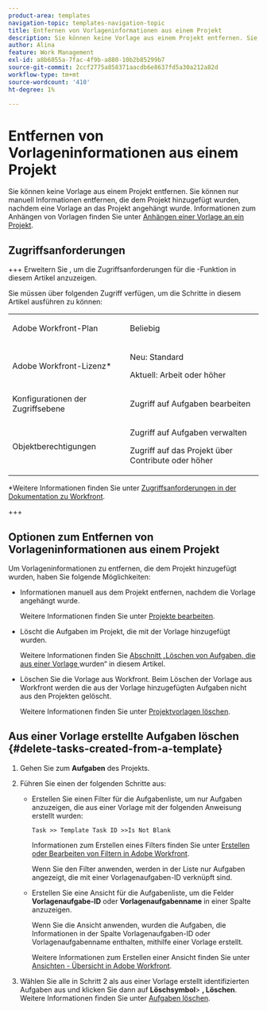 ```yaml
---
product-area: templates
navigation-topic: templates-navigation-topic
title: Entfernen von Vorlageninformationen aus einem Projekt
description: Sie können keine Vorlage aus einem Projekt entfernen. Sie können nur manuell Informationen entfernen, die dem Projekt hinzugefügt wurden, nachdem eine Vorlage an das Projekt angehängt wurde. Informationen zum Anhängen von Vorlagen finden Sie unter Anhängen einer Vorlage an ein Projekt.
author: Alina
feature: Work Management
exl-id: a8b6055a-7fac-4f9b-a880-10b2b85299b7
source-git-commit: 2ccf2775a858371aacdb6e8637fd5a30a212a82d
workflow-type: tm+mt
source-wordcount: '410'
ht-degree: 1%

---
```


# Entfernen von Vorlageninformationen aus einem Projekt

Sie können keine Vorlage aus einem Projekt entfernen. Sie können nur manuell Informationen entfernen, die dem Projekt hinzugefügt wurden, nachdem eine Vorlage an das Projekt angehängt wurde. Informationen zum Anhängen von Vorlagen finden Sie unter [Anhängen einer Vorlage an ein Projekt](../../../manage-work/projects/create-and-manage-templates/attach-template-to-project.md).

## Zugriffsanforderungen

+++ Erweitern Sie , um die Zugriffsanforderungen für die -Funktion in diesem Artikel anzuzeigen.

Sie müssen über folgenden Zugriff verfügen, um die Schritte in diesem Artikel ausführen zu können:

<table style="table-layout:auto"> 
 <col> 
 <col> 
 <tbody> 
  <tr> 
   <td role="rowheader">Adobe Workfront-Plan</td> 
   <td> <p>Beliebig</p> </td> 
  </tr> 
  <tr> 
   <td role="rowheader">Adobe Workfront-Lizenz*</td> 
   <td> <p>Neu: Standard</p>
   <p>Aktuell: Arbeit oder höher</p> </td> 
  </tr> 
  <tr> 
   <td role="rowheader">Konfigurationen der Zugriffsebene</td> 
   <td> <p>Zugriff auf Aufgaben bearbeiten</p>  </td> 
  </tr> 
  <tr> 
   <td role="rowheader">Objektberechtigungen</td> 
   <td> <p>Zugriff auf Aufgaben verwalten </p> <p>Zugriff auf das Projekt über Contribute oder höher </p>  </td> 
  </tr> 
 </tbody> 
</table>

*Weitere Informationen finden Sie unter [Zugriffsanforderungen in der Dokumentation zu Workfront](/help/quicksilver/administration-and-setup/add-users/access-levels-and-object-permissions/access-level-requirements-in-documentation.md).

+++

## Optionen zum Entfernen von Vorlageninformationen aus einem Projekt

Um Vorlageninformationen zu entfernen, die dem Projekt hinzugefügt wurden, haben Sie folgende Möglichkeiten:

* Informationen manuell aus dem Projekt entfernen, nachdem die Vorlage angehängt wurde.

  Weitere Informationen finden Sie unter [Projekte bearbeiten](../../../manage-work/projects/manage-projects/edit-projects.md).

* Löscht die Aufgaben im Projekt, die mit der Vorlage hinzugefügt wurden.

  Weitere Informationen finden Sie [ Abschnitt „Löschen von Aufgaben, die aus einer Vorlage ](#delete-tasks-created-from-a-template) wurden“ in diesem Artikel.

* Löschen Sie die Vorlage aus Workfront. Beim Löschen der Vorlage aus Workfront werden die aus der Vorlage hinzugefügten Aufgaben nicht aus den Projekten gelöscht.

  Weitere Informationen finden Sie unter [Projektvorlagen löschen](../../../manage-work/projects/create-and-manage-templates/delete-templates.md).

## Aus einer Vorlage erstellte Aufgaben löschen {#delete-tasks-created-from-a-template}

1. Gehen Sie zum **Aufgaben** des Projekts.
1. Führen Sie einen der folgenden Schritte aus:

   * Erstellen Sie einen Filter für die Aufgabenliste, um nur Aufgaben anzuzeigen, die aus einer Vorlage mit der folgenden Anweisung erstellt wurden:

     ```
     Task >> Template Task ID >>Is Not Blank
     ```

     Informationen zum Erstellen eines Filters finden Sie unter [Erstellen oder Bearbeiten von Filtern in Adobe Workfront](../../../reports-and-dashboards/reports/reporting-elements/create-filters.md).

     Wenn Sie den Filter anwenden, werden in der Liste nur Aufgaben angezeigt, die mit einer Vorlagenaufgaben-ID verknüpft sind.

   * Erstellen Sie eine Ansicht für die Aufgabenliste, um die Felder **Vorlagenaufgabe-ID** oder **Vorlagenaufgabenname** in einer Spalte anzuzeigen.

     Wenn Sie die Ansicht anwenden, wurden die Aufgaben, die Informationen in der Spalte Vorlagenaufgaben-ID oder Vorlagenaufgabenname enthalten, mithilfe einer Vorlage erstellt.

     Weitere Informationen zum Erstellen einer Ansicht finden Sie unter [Ansichten - Übersicht in Adobe Workfront](../../../reports-and-dashboards/reports/reporting-elements/views-overview.md).

1. Wählen Sie alle in Schritt 2 als aus einer Vorlage erstellt identifizierten Aufgaben aus und klicken Sie dann auf **Löschsymbol**> **, Löschen**. Weitere Informationen finden Sie unter [Aufgaben löschen](../../../manage-work/tasks/manage-tasks/delete-tasks.md).
